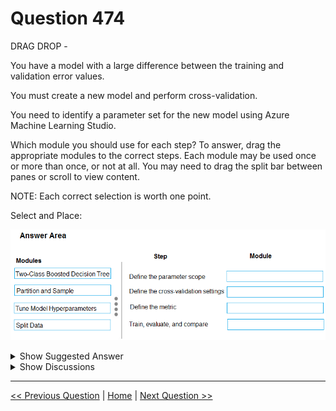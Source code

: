 # Question 474

DRAG DROP -

You have a model with a large difference between the training and validation error values.

You must create a new model and perform cross-validation.

You need to identify a parameter set for the new model using Azure Machine Learning Studio.

Which module you should use for each step? To answer, drag the appropriate modules to the correct steps. Each module may be used once or more than once, or not at all. You may need to drag the split bar between panes or scroll to view content.

NOTE: Each correct selection is worth one point.

Select and Place:

![Question Image](images/q474_q_0044100001.png)

<details>
  <summary>Show Suggested Answer</summary>

  <img src="images/q474_ans_0_0044100002.png" alt="Answer Image"><br>
<p>Box 1: Split data -</p>
<p>Box 2: Partition and Sample -</p>
<p>Box 3: Two-Class Boosted Decision Tree</p>
<p>Box 4: Tune Model Hyperparameters</p>
<p>Integrated train and tune: You configure a set of parameters to use, and then let the module iterate over multiple combinations, measuring accuracy until it finds a</p>
<p>&quot;best&quot; model. With most learner modules, you can choose which parameters should be changed during the training process, and which should remain fixed.</p>
<p>We recommend that you use Cross-Validate Model to establish the goodness of the model given the specified parameters. Use Tune Model Hyperparameters to identify the optimal parameters.</p>
<p>Reference:</p>
<p>https://docs.microsoft.com/en-us/azure/machine-learning/studio-module-reference/partition-and-sample</p>

</details>

<details>
  <summary>Show Discussions</summary>

<blockquote><p><strong>priyalnish</strong> <code>(Mon 13 Jul 2020 15:45)</code> - <em>Upvotes: 98</em></p><p>According to below link;
https://docs.microsoft.com/en-us/azure/machine-learning/studio/algorithm-parameters-optimize
1. Two-Class Boosted Decision Tree
2. Partition and Sample
3. Tune Model Hyperparameters
4. Tune Model Hyperparameters</p></blockquote>
<blockquote><p><strong>Gitty</strong> <code>(Thu 13 Aug 2020 02:16)</code> - <em>Upvotes: 2</em></p><p>correct</p></blockquote>
<blockquote><p><strong>jay2323</strong> <code>(Tue 06 Jul 2021 20:19)</code> - <em>Upvotes: 2</em></p><p>Why is 3 and 4 have the same answer?</p></blockquote>
<blockquote><p><strong>YipingRuan</strong> <code>(Sun 25 Jul 2021 06:10)</code> - <em>Upvotes: 1</em></p><p>Train, evaluate, and compare
The same Tune Model Hyperparameters module trains all the models that correspond to the parameter set,</p></blockquote>
<blockquote><p><strong>SnowCheetah</strong> <code>(Sat 26 Jun 2021 09:02)</code> - <em>Upvotes: 1</em></p><p>This is a correct Answer</p></blockquote>
<blockquote><p><strong>VJPrakash</strong> <code>(Fri 30 Jul 2021 17:07)</code> - <em>Upvotes: 2</em></p><p>Thanks for the link. These answers are accurate based on the documentation.</p></blockquote>
<blockquote><p><strong>Yilu</strong> <code>(Tue 12 May 2020 05:20)</code> - <em>Upvotes: 9</em></p><p>box 1 and 4 got swapped</p></blockquote>
<blockquote><p><strong>jl420</strong> <code>(Mon 11 Nov 2024 14:44)</code> - <em>Upvotes: 1</em></p><p>Step	Module
Define the parameter scope	- Tune Model Hyperparameters
Define the cross-validation settings	- Partition and Sample
Define the metric	- Tune Model Hyperparameters
Train, evaluate, and compare	- Two-Class Boosted Decision Tree</p></blockquote>
<blockquote><p><strong>jl420</strong> <code>(Mon 11 Nov 2024 14:52)</code> - <em>Upvotes: 1</em></p><p>Ignore this is wrong. Given answer is correct -&gt; Split, Part, Boost, Tune</p></blockquote>
<blockquote><p><strong>BR_CS</strong> <code>(Thu 17 Aug 2023 15:11)</code> - <em>Upvotes: 2</em></p><p>The answers in the comments seem to make no sense, just like the answers shown. Was the image changed?</p></blockquote>
<blockquote><p><strong>ZoeJ</strong> <code>(Thu 27 Apr 2023 07:15)</code> - <em>Upvotes: 2</em></p><p>I think this is an out-dated question</p></blockquote>
<blockquote><p><strong>ck1729</strong> <code>(Wed 20 Jan 2021 21:50)</code> - <em>Upvotes: 2</em></p><p>how come the answers below say selecting the model first? shouldn&#x27;t we split the data first and feed in the training data to the model?</p></blockquote>
<blockquote><p><strong>kath3624</strong> <code>(Mon 29 Jun 2020 16:48)</code> - <em>Upvotes: 4</em></p><p>https://docs.microsoft.com/en-us/azure/machine-learning/studio/algorithm-parameters-optimize
box 1:  Boosted Decision Tree
box 2:  Partition and Sample
box 3:  Tune Model Hyperparameters 
box 4:</p></blockquote>
<blockquote><p><strong>dev2dev</strong> <code>(Mon 22 Mar 2021 05:01)</code> - <em>Upvotes: 1</em></p><p>4th also hyperparmeters too</p></blockquote>
<blockquote><p><strong>pepmir</strong> <code>(Thu 25 Jun 2020 19:48)</code> - <em>Upvotes: 3</em></p><p>Tune Hyperparams belongs to Train Module. So 4 is correct.</p></blockquote>
<blockquote><p><strong>davo123</strong> <code>(Wed 20 May 2020 09:32)</code> - <em>Upvotes: 2</em></p><p>Box 1 should be Two Class Boosted?</p></blockquote>
<blockquote><p><strong>abofficial</strong> <code>(Wed 18 Nov 2020 07:20)</code> - <em>Upvotes: 6</em></p><p>I think box 1 should be tune hyperparameters.. take note of the keyword &#x27;parameter scope&#x27;</p></blockquote>

</details>

---

[<< Previous Question](question_473.md) | [Home](/index.md) | [Next Question >>](question_475.md)
